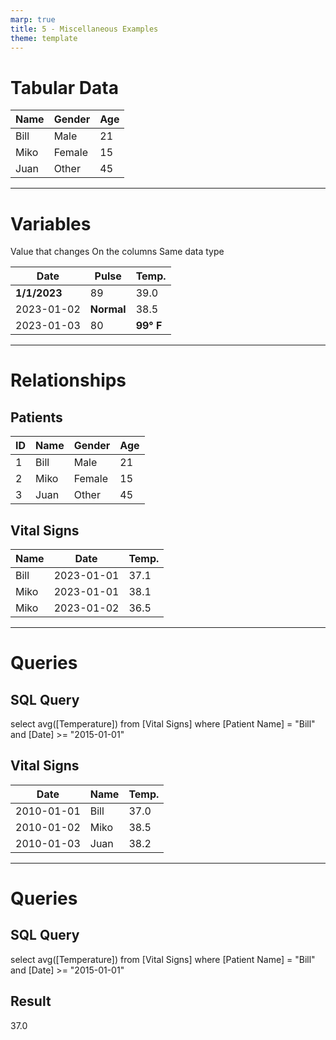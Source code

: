 ```yaml
---
marp: true
title: 5 - Miscellaneous Examples
theme: template
---
```


<!-- _class: title-one-content -->

# Tabular Data

| Name | Gender | Age |
| ---- | ------ | --- |
| Bill | Male   | 21  |
| Miko | Female | 15  |
| Juan | Other  | 45  |

---

<!-- _class: title-two-content-left-center -->

# Variables

Value that changes
On the columns
Same data type

| Date         | Pulse      | Temp.     |
| ------------ | ---------- | --------- |
| **1/1/2023** | 89         | 39.0      |
| 2023-01-02   | **Normal** | 38.5      |
| 2023-01-03   | 80         | **99° F** | 

---

<!-- _class: title-two-content-comparison -->

# Relationships

## Patients
| ID | Name | Gender | Age |
| -- | ---- | ------ | --- |
| 1  | Bill | Male   | 21  |
| 2  | Miko | Female | 15  |
| 3  | Juan | Other  | 45  |


## Vital Signs
| Name | Date       | Temp. |
| ---- | ---------- | ----- |
| Bill | 2023-01-01 | 37.1  |
| Miko | 2023-01-01 | 38.1  |
| Miko | 2023-01-02 | 36.5  |

---

<!-- _class: title-two-content-comparison -->

# Queries

## SQL Query

select avg([Temperature])
from [Vital Signs]
where [Patient Name] = "Bill"
and [Date] >= "2015-01-01"

## Vital Signs

| Date       | Name | Temp. |
| ---------- | ---- | ----- |
| 2010-01-01 | Bill | 37.0  |
| 2010-01-02 | Miko | 38.5  |
| 2010-01-03 | Juan | 38.2  | 

---

<!-- _class: title-two-content-comparison -->

# Queries

## SQL Query

select avg([Temperature])
from [Vital Signs]
where [Patient Name] = "Bill"
and [Date] >= "2015-01-01"

## Result

37.0

